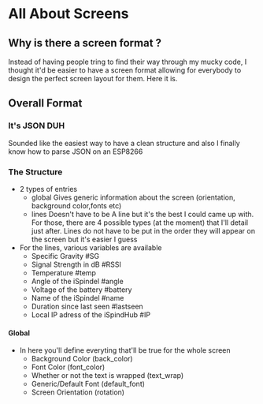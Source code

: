 # All About Screens

## Why is there a screen format ?
Instead of having people tring to find their way through my mucky code, I thought it'd be easier to have a screen format allowing for everybody to design the perfect screen layout for them.
Here it is.

## Overall Format

### It's JSON DUH
Sounded like the easiest way to have a clean structure and also I finally know how to parse JSON on an ESP8266

### The Structure
- 2 types of entries
  - global
  Gives generic information about the screen (orientation, background color,fonts etc)
  - lines
  Doesn't have to be A line but it's the best I could came up with. For those, there are 4 possible types (at the moment) that I'll detail just after.
  Lines do not have to be put in the order they will appear on the screen but it's easier I guess
- For the lines, various variables are available
  - Specific Gravity #SG
  - Signal Strength in dB #RSSI
  - Temperature #temp
  - Angle of the iSpindel #angle
  - Voltage of the battery #battery
  - Name of the iSpindel #name
  - Duration since last seen #lastseen
  - Local IP adress of the iSpindHub #IP

#### Global
- In here you'll define everyting that'll be true for the whole screen
  - Background Color (back_color)
  - Font Color (font_color)
  - Whether or not the text is wrapped (text_wrap)
  - Generic/Default Font (default_font)
  - Screen Orientation (rotation)

